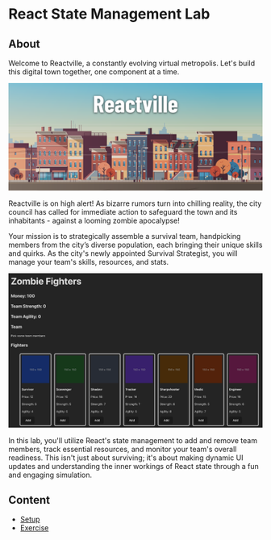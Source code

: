 <h1>
  <span class="prefix"></span>
  <span class="headline">React State Management Lab</span>
</h1>

## About

Welcome to Reactville, a constantly evolving virtual metropolis. Let's build this digital town together, one component at a time.

![Reactville Banner](../assets/reactville.png)

Reactville is on high alert! As bizarre rumors turn into chilling reality, the city council has called for immediate action to safeguard the town and its inhabitants - against a looming zombie apocalypse!

Your mission is to strategically assemble a survival team, handpicking members from the city’s diverse population, each bringing their unique skills and quirks. As the city's newly appointed Survival Strategist, you will manage your team's skills, resources, and stats.

![Solution UI](../assets/solution-ui.png)

In this lab, you'll utilize React's state management to add and remove team members, track essential resources, and monitor your team's overall readiness. This isn't just about surviving; it's about making dynamic UI updates and understanding the inner workings of React state through a fun and engaging simulation.

## Content

- [Setup](../setup/README.md)
- [Exercise](../exercise/README.md)
